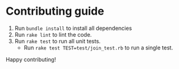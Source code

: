 Contributing guide
=====================

1. Run `bundle install` to install all dependencies
2. Run `rake lint` to lint the code.
3. Run `rake test` to run all unit tests.
   * Run `rake test TEST=test/join_test.rb` to run a single test.

Happy contributing!

